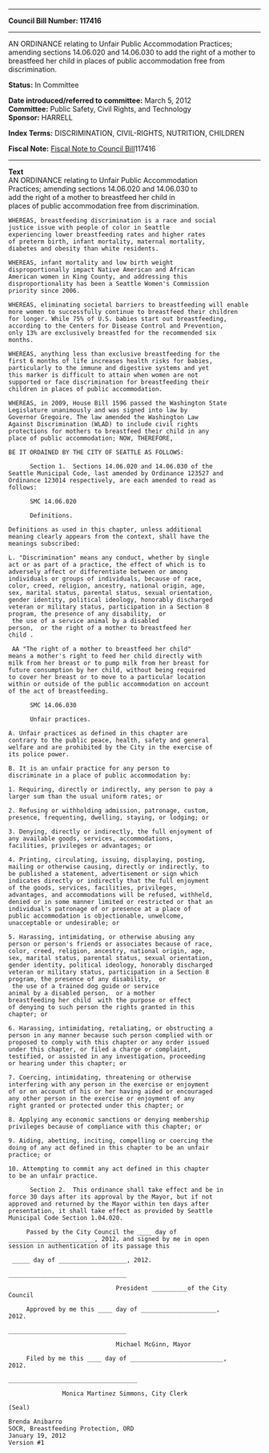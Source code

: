 * * * * *  
  
**Council Bill Number: [](#h0)[](#h2)117416**  
  
* * * * *  
  
AN ORDINANCE relating to Unfair Public Accommodation Practices; amending sections 14.06.020 and 14.06.030 to add the right of a mother to breastfeed her child in places of public accommodation free from discrimination.  
  
**Status:** In Committee   
  
**Date introduced/referred to committee:** March 5, 2012   
**Committee:** Public Safety, Civil Rights, and Technology   
**Sponsor:** HARRELL   
  
**Index Terms:** DISCRIMINATION, CIVIL-RIGHTS, NUTRITION, CHILDREN  
  
**Fiscal Note:** [Fiscal Note to Council Bill](http://clerk.seattle.gov/~public/fnote/117416.htm)[](#h1)[](#h3)117416  
  
* * * * *  
  
**Text**  
    AN ORDINANCE relating to Unfair Public Accommodation  
    Practices; amending sections 14.06.020 and 14.06.030 to  
    add the right of a mother to breastfeed her child in  
    places of public accommodation free from discrimination.  
  
    WHEREAS, breastfeeding discrimination is a race and social  
    justice issue with people of color in Seattle  
    experiencing lower breastfeeding rates and higher rates  
    of preterm birth, infant mortality, maternal mortality,  
    diabetes and obesity than white residents.  
  
    WHEREAS, infant mortality and low birth weight  
    disproportionally impact Native American and African  
    American women in King County, and addressing this  
    disproportionality has been a Seattle Women's Commission  
    priority since 2006.  
  
    WHEREAS, eliminating societal barriers to breastfeeding will enable  
    more women to successfully continue to breastfeed their children  
    for longer. While 75% of U.S. babies start out breastfeeding,  
    according to the Centers for Disease Control and Prevention,  
    only 13% are exclusively breastfed for the recommended six  
    months.  
  
    WHEREAS, anything less than exclusive breastfeeding for the  
    first 6 months of life increases health risks for babies,  
    particularly to the immune and digestive systems and yet  
    this marker is difficult to attain when women are not  
    supported or face discrimination for breastfeeding their  
    children in places of public accommodation.  
  
    WHEREAS, in 2009, House Bill 1596 passed the Washington State  
    Legislature unanimously and was signed into law by  
    Governor Gregoire. The law amended the Washington Law  
    Against Discrimination (WLAD) to include civil rights  
    protections for mothers to breastfeed their child in any  
    place of public accommodation; NOW, THEREFORE,  
  
    BE IT ORDAINED BY THE CITY OF SEATTLE AS FOLLOWS:  
  
          Section 1.  Sections 14.06.020 and 14.06.030 of the  
    Seattle Municipal Code, last amended by Ordinance 123527 and  
    Ordinance 123014 respectively, are each amended to read as  
    follows:  
  
          SMC 14.06.020  
  
          Definitions.  
  
    Definitions as used in this chapter, unless additional  
    meaning clearly appears from the context, shall have the  
    meanings subscribed:  
  
    L. "Discrimination" means any conduct, whether by single  
    act or as part of a practice, the effect of which is to  
    adversely affect or differentiate between or among  
    individuals or groups of individuals, because of race,  
    color, creed, religion, ancestry, national origin, age,  
    sex, marital status, parental status, sexual orientation,  
    gender identity, political ideology, honorably discharged  
    veteran or military status, participation in a Section 8  
    program, the presence of any disability,  or  
     the use of a service animal by a disabled  
    person,  or the right of a mother to breastfeed her  
    child .  
  
     AA "The right of a mother to breastfeed her child"  
    means a mother's right to feed her child directly with  
    milk from her breast or to pump milk from her breast for  
    future consumption by her child, without being required  
    to cover her breast or to move to a particular location  
    within or outside of the public accommodation on account  
    of the act of breastfeeding.   
  
          SMC 14.06.030  
  
          Unfair practices.  
  
    A. Unfair practices as defined in this chapter are  
    contrary to the public peace, health, safety and general  
    welfare and are prohibited by the City in the exercise of  
    its police power.  
  
    B. It is an unfair practice for any person to  
    discriminate in a place of public accommodation by:  
  
    1. Requiring, directly or indirectly, any person to pay a  
    larger sum than the usual uniform rates; or  
  
    2. Refusing or withholding admission, patronage, custom,  
    presence, frequenting, dwelling, staying, or lodging; or  
  
    3. Denying, directly or indirectly, the full enjoyment of  
    any available goods, services, accommodations,  
    facilities, privileges or advantages; or  
  
    4. Printing, circulating, issuing, displaying, posting,  
    mailing or otherwise causing, directly or indirectly, to  
    be published a statement, advertisement or sign which  
    indicates directly or indirectly that the full enjoyment  
    of the goods, services, facilities, privileges,  
    advantages, and accommodations will be refused, withheld,  
    denied or in some manner limited or restricted or that an  
    individual's patronage of or presence at a place of  
    public accommodation is objectionable, unwelcome,  
    unacceptable or undesirable; or  
  
    5. Harassing, intimidating, or otherwise abusing any  
    person or person's friends or associates because of race,  
    color, creed, religion, ancestry, national origin, age,  
    sex, marital status, parental status, sexual orientation,  
    gender identity, political ideology, honorably discharged  
    veteran or military status, participation in a Section 8  
    program, the presence of any disability,  or  
     the use of a trained dog guide or service  
    animal by a disabled person,  or a mother  
    breastfeeding her child  with the purpose or effect  
    of denying to such person the rights granted in this  
    chapter; or  
  
    6. Harassing, intimidating, retaliating, or obstructing a  
    person in any manner because such person complied with or  
    proposed to comply with this chapter or any order issued  
    under this chapter, or filed a charge or complaint,  
    testified, or assisted in any investigation, proceeding  
    or hearing under this chapter; or  
  
    7. Coercing, intimidating, threatening or otherwise  
    interfering with any person in the exercise or enjoyment  
    of or on account of his or her having aided or encouraged  
    any other person in the exercise or enjoyment of any  
    right granted or protected under this chapter; or  
  
    8. Applying any economic sanctions or denying membership  
    privileges because of compliance with this chapter; or  
  
    9. Aiding, abetting, inciting, compelling or coercing the  
    doing of any act defined in this chapter to be an unfair  
    practice; or  
  
    10. Attempting to commit any act defined in this chapter  
    to be an unfair practice.  
  
          Section 2.  This ordinance shall take effect and be in  
    force 30 days after its approval by the Mayor, but if not  
    approved and returned by the Mayor within ten days after  
    presentation, it shall take effect as provided by Seattle  
    Municipal Code Section 1.04.020.  
  
         Passed by the City Council the ____ day of  
    ________________________, 2012, and signed by me in open  
    session in authentication of its passage this  
  
     _____ day of ___________________, 2012.  
  
    _________________________________  
  
                                  President __________of the City  
    Council  
  
         Approved by me this ____ day of _____________________,  
    2012.  
  
    _________________________________  
  
                                  Michael McGinn, Mayor  
  
         Filed by me this ____ day of __________________________,  
    2012.  
  
    ____________________________________  
  
                   Monica Martinez Simmons, City Clerk  
  
    (Seal)  
  
    Brenda Anibarro  
    SOCR, Breastfeeding Protection, ORD  
    January 19, 2012  
    Version #1  
